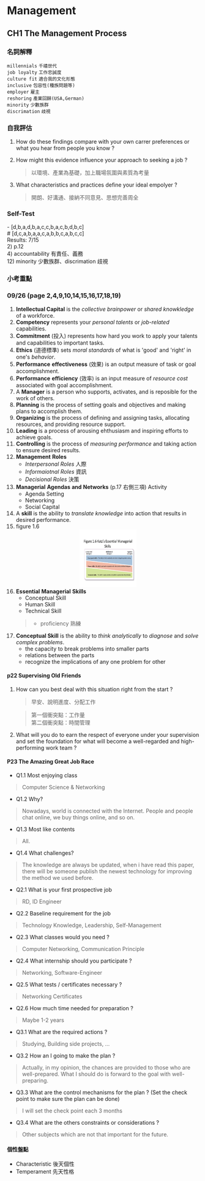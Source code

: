 # Management
## CH1 The Management Process

### 名詞解釋
`millennials` `千禧世代`  
`job loyalty` `工作忠誠度`  
`culture fit` `適合我的文化形態`  
`inclusive` `包容性(種族問題等)`  
`employer` `雇主`  
`reshoring` `產業回歸(USA,German)`  
`minority` `少數族群`  
`discrimation` `歧視`  


### 自我評估

1. How do these findings compare with your own carrer preferences or what you hear from people you know ?
    > 
2. How might this evidence influence your approach to seeking a job ?
    > 以環境、產業為基礎，加上職場氛圍與素質為考量
3. What characteristics and practices define your ideal empolyer ?
    > 開朗、好溝通、接納不同意見、思想完善周全

### Self-Test
\- [d,b,a,d,b,a,c,c,b,a,c,b,d,b,c]  
\# [d,c,a,b,a,a,c,a,b,b,c,a,b,c,c]  
Results: 7/15  
2) p.12  
4) accountability 有責任、義務  
12) minority 少數族群、discrimation 歧視


### 小考重點
### 09/26 (page 2,4,9,10,14,15,16,17,18,19)
1. **Intellectual Capital** is the _collective brainpower_ or _shared knowkledge_ of a workforce.
2. **Competency** represents your _personal talents_ or _job-related_ capabilities.
3. **Commitment** (投入)  represents how hard you work to apply your talents and capabilities to important tasks.
4. **Ethics** (道德標準) sets _moral standards_ of what is 'good' and 'right' in one's _behavior_.
5. **Performance** **effectiveness** (效果) is an output measure of task or goal accomplishment.
6. **Performance** **efficiency** (效率) is an input measure of _resource cost_ associated with goal accomplishment.
7. A **Manager** is a person who supports, activates, and is reposible for the work of others.
8. **Planning** is the process of setting goals and objectives and making plans to accomplish them.
9. **Organizing** is the process of defining and assigning tasks, allocating resources, and providing resource support.
10. **Leading** is a process of arousing ehthusiasm and inspiring efforts to achieve goals.
11. **Controlling** is the process of _measuring performance_ and taking action to ensure desired results.
12. **Management** **Roles**
    + _Interpersonal Roles_ 人際
    + _Informaiotnal Roles_ 資訊
    + _Decisional Roles_ 決策
13. **Managerial** **Agendas** **and** **Networks** (p.17 右側三項) Activity
    + Agenda Setting
    + Networking
    + Social Capital
14. A **skill** is the ability to _translate knowledge_ into action that results in desired performance.
15. figure 1.6
    <div align=center><img width="150" height="150" src="https://raw.githubusercontent.com/jason19970210/MarkdownPhotos/master/43.jpg"/></div>
16. **Essential** **Managerial** **Skills**
    + Conceptual Skill
    + Human Skill
    + Technical Skill
    > + proficiency 熟練
17. **Conceptual Skill** is the ability to _think analytically_ to _diagnose_ and _solve complex problems_.
    + the capacity to break problems into smaller parts
    + relations between the parts
    + recognize the implications of any one problem for other


#### p22 Supervising Old Friends
1. How can you best deal with this situation right from the start ?
    > 早安、說明進度、分配工作  

    > 第一個衝突點：工作量  
    > 第二個衝突點：時間管理  
2. What will you do to earn the respect of everyone under your supervision and set the foundation for what will become a well-regarded and high-performing work team ?

#### P23 The Amazing Great Job Race
+ Q1.1 Most enjoying class
> Computer Science & Networking
+ Q1.2 Why?
> Nowadays, world is connected with the Internet. People and people chat online, we buy things online, and so on.
+ Q1.3 Most like contents
> All.
+ Q1.4 What challenges?
> The knowledge are always be updated, when i have read this paper, there will be someone publish the newest technology for improving the method we used before.

+ Q2.1 What is your first prospective job
> RD, ID Engineer
+ Q2.2 Baseline requirement for the job
> Technology Knowledge, Leadership, Self-Management
+ Q2.3 What classes would you need ?
> Computer Networking, Communication Principle
+ Q2.4 What internship should you participate ?
> Networking, Software-Engineer
+ Q2.5 What tests / certificates necessary ?
> Networking Certificates
+ Q2.6 How much time needed for preparation ?
> Maybe 1-2 years

+ Q3.1 What are the required actions ?
> Studying, Building side projects, ...
+ Q3.2 How an I going to make the plan ?
> Actually, in my opinion, the chances are provided to those who are well-prepared. What I should do is forward to the goal with well-preparing.
+ Q3.3 What are the control mechanisms for the plan ? (Set the check point to make sure the plan can be done)
> I will set the check point each 3 months
+ Q3.4 What are the others constraints or considerations ?
> Other subjects which are not that important for the future.


#### 個性盤點
+ Characteristic 後天個性
+ Temperament 先天性格